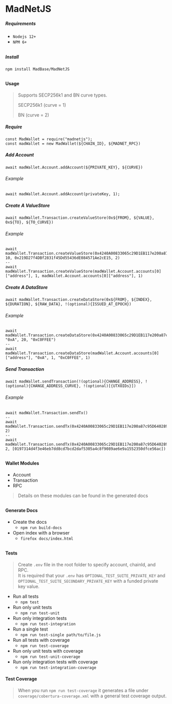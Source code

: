 # MadNetJS

##### Requirements
- `Nodejs 12+`
- `NPM 6+`
##

##### Install
`npm install MadBase/MadNetJS`
##

#### Usage
> Supports SECP256k1 and BN curve types. 
> 
> SECP256k1 (curve = 1) 
> 
> BN (curve = 2)
##### Require
```
const MadWallet = require("madnetjs");
const madWallet = new MadWallet(${CHAIN_ID}, ${MADNET_RPC})
```

##### Add Account
```
await madWallet.Account.addAccount(${PRIVATE_KEY}, ${CURVE})
```
###### Example
```
await madWallet.Account.addAccount(privateKey, 1);
```

##### Create A ValueStore

```
await madWallet.Transaction.createValueStore(0x${FROM}, ${VALUE}, 0x${TO}, ${TO_CURVE})
```
###### Example
```
await madWallet.Transaction.createValueStore(0x4240A00833065c29D1EB117e200a87c95D640289, 10, 0x219D27f4DBf2831f45Dd55436dE084571Ae2cE15, 2)
--
await madWallet.Transaction.createValueStore(madWallet.Account.accounts[0]["address"], 1, madWallet.Account.accounts[0]["address"], 1)
```

##### Create A DataStore
```
await madWallet.Transaction.createDataStore(0x${FROM}, ${INDEX}, ${DURATION}, ${RAW_DATA}, !(optional){ISSUED_AT_EPOCH})
```
###### Example
```
await  madWallet.Transaction.createDataStore(0x4240A00833065c29D1EB117e200a87c95D640289, "0xA", 20, "0xC0FFEE")
--
await madWallet.Transaction.createDataStore(madWallet.Account.accounts[0]["address"], "0xA", 1, "0xC0FFEE", 1)
```

##### Send Transaction
```
await madWallet.sendTransaction(!(optional){CHANGE_ADDRESS}, !(optional){CHANGE_ADDRESS_CURVE}, !(optional)[{UTXOIDs}])
```
###### Example
```
await madWallet.Transaction.sendTx()
--
await madWallet.Transaction.sendTx(0x4240A00833065c29D1EB117e200a87c95D640289, 2)
--
await madWallet.Transaction.sendTx(0x4240A00833065c29D1EB117e200a87c95D640289, 2, [0197314d4f3e46eb7dd8cd7bcd2daf5305a4c8f9089ae6e9a1552350dfce56ac])
```
##
#### Wallet Modules
- Account 
- Transaction
- RPC
> Details on these modules can be found in the generated docs
##

#### Generate Docs
- Create the docs 
	- `npm run build-docs` 
- Open index with a browser
	- `firefox docs/index.html` 
##

#### Tests
> Create `.env` file in the root folder to specify account, chainId, and RPC.  
  It is required that your `.env` has `OPTIONAL_TEST_SUITE_PRIVATE_KEY` and `OPTIONAL_TEST_SUITE_SECONDARY_PRIVATE_KEY` with a funded private key value.  

- Run all tests
	- `npm test`
- Run only unit tests
	- `npm run test-unit`
- Run only integration tests
	- `npm run test-integration`
- Run a single test
	- `npm run test-single path/to/file.js`
- Run all tests with coverage
	- `npm run test-coverage`
- Run only unit tests with coverage
	- `npm run test-unit-coverage`
- Run only integration tests with coverage
	- `npm run test-integration-coverage`

#### Test Coverage
> When you run `npm run test-coverage` it generates a file under `coverage/cobertura-coverage.xml` with a general test coverage output.
